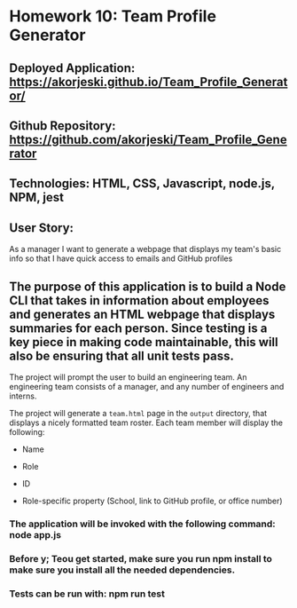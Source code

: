 # Homework 10: Team Profile Generator
## Deployed Application: https://akorjeski.github.io/Team_Profile_Generator/
## Github Repository:   https://github.com/akorjeski/Team_Profile_Generator
## Technologies: HTML, CSS, Javascript, node.js, NPM, jest

## User Story:
As a manager
I want to generate a webpage that displays my team's basic info
so that I have quick access to emails and GitHub profiles

## The purpose of this application is to build a Node CLI that takes in information about employees and generates an HTML webpage that displays summaries for each person. Since testing is a key piece in making code maintainable, this will also be ensuring that all unit tests pass.

The project will prompt the user to build an engineering team. An engineering
team consists of a manager, and any number of engineers and interns.

The project will generate a `team.html` page in the `output` directory, that displays a nicely formatted team roster. Each team member will display the following:

  * Name

  * Role

  * ID

  * Role-specific property (School, link to GitHub profile, or office number)


### The application will be invoked with the following command:  	__node app.js__  

### Before  y; Teou get started, make sure you run __npm install__ to make sure you install all the needed dependencies.  

### Tests can be run with: __npm run test__   



